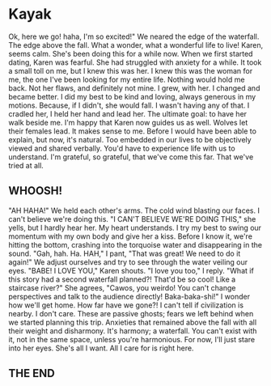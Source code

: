 # Kayak

Ok, here we go! haha, I'm so excited!" We neared the edge of the waterfall. The edge above the fall. What a wonder, what a wonderful life to live! Karen, seems calm. She's been doing this for a while now. When we first started dating, Karen was fearful. She had struggled with anxiety for a while. It took a small toll on me, but I knew this was her. I knew this was the woman for me, the one I've been looking for my entire life. Nothing would hold me back. Not her flaws, and definitely not mine. I grew, with her. I changed and became better. I did my best to be kind and loving, always generous in my motions. Because, if I didn't, she would fall. I wasn't having any of that. I cradled her, I held her hand and lead her. The ultimate goal: to have her walk beside me. I'm happy that Karen now guides us as well. Wolves let their females lead. It makes sense to me. Before I would have been able to explain, but now, it's natural. Too embedded in our lives to be objectively viewed and shared verbally. You'd have to experience life with us to understand. I'm grateful, so grateful, that we've come this far. That we've tried at all.

## WHOOSH!

"AH HAHA!" We held each other's arms. The cold wind blasting our faces. I can't believe we're doing this. "I CAN'T BELIEVE WE'RE DOING THIS," she yells, but I hardly hear her. My heart understands. I try my best to swing our momentum with my own body and give her a kiss. Before I know it, we're hitting the bottom, crashing into the torquoise water and disappearing in the sound. "Gah, hah. Ha. HAH," I pant, "That was great! We need to do it again!" We adjust ourselves and try to see through the water veiling our eyes. "BABE! I LOVE YOU," Karen shouts. "I love you too," I reply. "What if this story had a second waterfall planned?! That'd be so cool! Like a staircase river?" She agrees, "Cawos, you weirdo! You can't change perspectives and talk to the audience directly! Baka-baka-shi!" I wonder how we'll get home. How far have we gone?! I can't tell if civilization is nearby. I don't care. These are passive ghosts; fears we left behind when we started planning this trip. Anxieties that remained above the fall with all their weight and disharmony. It's harmony; a waterfall. You can't exist with it, not in the same space, unless you're harmonious. For now, I'll just stare into her eyes. She's all I want. All I care for is right here.

## THE END
